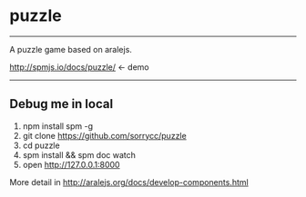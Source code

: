 # puzzle

---

A puzzle game based on aralejs.

http://spmjs.io/docs/puzzle/ <- demo

---

## Debug me in local

1. npm install spm -g
2. git clone https://github.com/sorrycc/puzzle
3. cd puzzle
4. spm install && spm doc watch
5. open http://127.0.0.1:8000

More detail in http://aralejs.org/docs/develop-components.html
